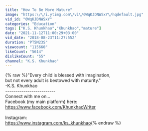 ```yaml
---
title: "How To Be More Mature"
image: "https:\/\/i.ytimg.com\/vi\/0WqKJDNWSxY\/hqdefault.jpg"
vid_id: "0WqKJDNWSxY"
categories: "Education"
tags: ["K.S. Khunkhao","Khunkhao","mature"]
date: "2021-11-12T11:00:29+03:00"
vid_date: "2018-08-23T11:27:55Z"
duration: "PT5M23S"
viewcount: "115660"
likeCount: "5614"
dislikeCount: "55"
channel: "K.S. Khunkhao"
---
```

{% raw %}&quot;Every child is blessed with imagination,<br />but not every adult is bestowed with maturity.&quot;<br />-K.S. Khunkhao<br />-------------------------<br />Connect with me on...<br />Facebook (my main platform) here:<br /><a rel="nofollow" target="blank" href="https://www.facebook.com/KhunkhaoWriter">https://www.facebook.com/KhunkhaoWriter</a><br /><br />Instagram:<br /><a rel="nofollow" target="blank" href="https://www.instagram.com/ks_khunkhao">https://www.instagram.com/ks_khunkhao</a>{% endraw %}
